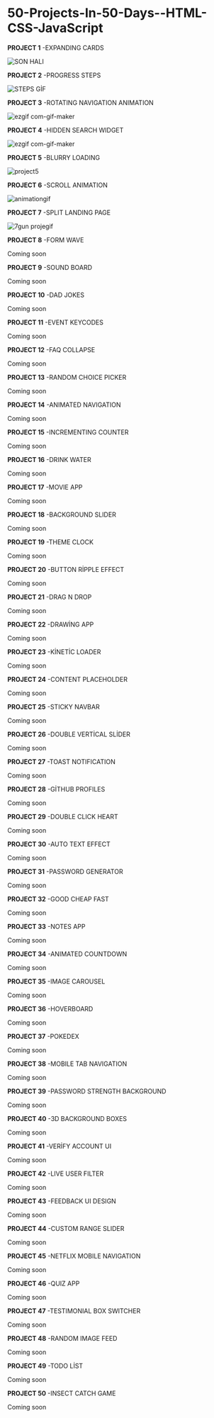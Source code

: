 # 50-Projects-In-50-Days--HTML-CSS-JavaScript


**PROJECT 1**
-EXPANDING CARDS


![SON HALI](https://user-images.githubusercontent.com/97444737/164299583-a8c27b97-6214-438c-9127-e4c59acc12d4.gif)




**PROJECT 2**
-PROGRESS STEPS




![STEPS GİF](https://user-images.githubusercontent.com/97444737/164291925-593de050-b3e7-4894-afc6-b748fda418c4.gif)




**PROJECT 3**
-ROTATING NAVIGATION ANIMATION


![ezgif com-gif-maker](https://user-images.githubusercontent.com/97444737/164516580-8427b652-aa92-4119-bce8-b1bc4734c26a.gif)






**PROJECT 4**
-HIDDEN SEARCH WIDGET


![ezgif com-gif-maker](https://user-images.githubusercontent.com/97444737/164688115-1b4c5078-4bc7-4e30-a63e-03401ce9fc93.gif)


**PROJECT 5**
-BLURRY LOADING




![project5](https://user-images.githubusercontent.com/97444737/164981409-77a3a976-e773-4909-a806-6428504f00e8.gif)








**PROJECT 6**
-SCROLL ANIMATION


![animationgif](https://user-images.githubusercontent.com/97444737/165129022-de208f78-f8e1-4b2d-a5f5-93386bdc5548.gif)




**PROJECT 7**
-SPLIT LANDING PAGE	


![7gun projegif](https://user-images.githubusercontent.com/97444737/165291345-25918ea6-6db0-4841-9510-df9143eab81d.gif)



**PROJECT 8**
-FORM WAVE

Coming soon

**PROJECT 9**
-SOUND BOARD

Coming soon

**PROJECT 10**
-DAD JOKES	

Coming soon

**PROJECT 11**
-EVENT KEYCODES

Coming soon

**PROJECT 12**
-FAQ COLLAPSE

Coming soon

**PROJECT 13**
-RANDOM CHOICE PICKER

Coming soon

**PROJECT 14**
-ANIMATED NAVIGATION	

Coming soon

**PROJECT 15**
-INCREMENTING COUNTER

Coming soon

**PROJECT 16**
-DRINK WATER

Coming soon

**PROJECT 17**
-MOVIE APP	

Coming soon

**PROJECT 18**
-BACKGROUND SLIDER

Coming soon

**PROJECT 19**
-THEME CLOCK

Coming soon

**PROJECT 20**
-BUTTON RİPPLE EFFECT

Coming soon

**PROJECT 21**
-DRAG N DROP

Coming soon

**PROJECT 22**
-DRAWİNG APP

Coming soon

**PROJECT 23**
-KİNETİC LOADER

Coming soon

**PROJECT 24**
-CONTENT PLACEHOLDER

Coming soon

**PROJECT 25**
-STICKY NAVBAR

Coming soon

**PROJECT 26**
-DOUBLE VERTİCAL SLİDER

Coming soon

**PROJECT 27**
-TOAST NOTIFICATION

Coming soon

**PROJECT 28**
-GİTHUB PROFILES

Coming soon

**PROJECT 29**
-DOUBLE CLICK HEART

Coming soon

**PROJECT 30**
-AUTO TEXT EFFECT

Coming soon

**PROJECT 31**
-PASSWORD GENERATOR	

Coming soon

**PROJECT 32**
-GOOD CHEAP FAST

Coming soon

**PROJECT 33**
-NOTES APP

Coming soon

**PROJECT 34**
-ANIMATED COUNTDOWN

Coming soon

**PROJECT 35**
-IMAGE CAROUSEL

Coming soon

**PROJECT 36**
-HOVERBOARD

Coming soon

**PROJECT 37**
-POKEDEX

Coming soon

**PROJECT 38**
-MOBILE TAB NAVIGATION

Coming soon

**PROJECT 39**
-PASSWORD STRENGTH BACKGROUND

Coming soon

**PROJECT 40**
-3D BACKGROUND BOXES

Coming soon

**PROJECT 41**
-VERİFY ACCOUNT UI

Coming soon

**PROJECT 42**
-LIVE USER FILTER

Coming soon

**PROJECT 43**
-FEEDBACK UI DESIGN

Coming soon

**PROJECT 44**
-CUSTOM RANGE SLIDER

Coming soon

**PROJECT 45**
-NETFLIX MOBILE NAVIGATION

Coming soon

**PROJECT 46**
-QUIZ APP	

Coming soon

**PROJECT 47**
-TESTIMONIAL BOX SWITCHER

Coming soon

**PROJECT 48**
-RANDOM IMAGE FEED

Coming soon

**PROJECT 49**
-TODO LİST

Coming soon

**PROJECT 50**
-INSECT CATCH GAME

Coming soon




